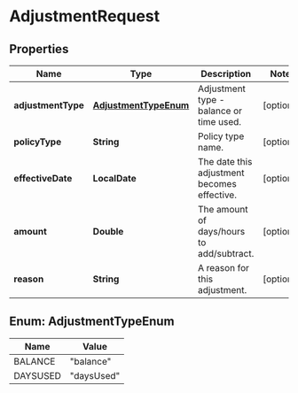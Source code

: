 

# AdjustmentRequest


## Properties

| Name | Type | Description | Notes |
|------------ | ------------- | ------------- | -------------|
|**adjustmentType** | [**AdjustmentTypeEnum**](#AdjustmentTypeEnum) | Adjustment type - balance or time used. |  [optional] |
|**policyType** | **String** | Policy type name. |  [optional] |
|**effectiveDate** | **LocalDate** | The date this adjustment becomes effective. |  [optional] |
|**amount** | **Double** | The amount of days/hours to add/subtract. |  [optional] |
|**reason** | **String** | A reason for this adjustment. |  [optional] |



## Enum: AdjustmentTypeEnum

| Name | Value |
|---- | -----|
| BALANCE | &quot;balance&quot; |
| DAYSUSED | &quot;daysUsed&quot; |



